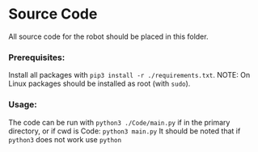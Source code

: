 # Source Code
All source code for the robot should be placed in this folder.

### Prerequisites:
  
Install all packages with `pip3 install -r ./requirements.txt`. NOTE: On Linux packages should be installed as root (with `sudo`).  

### Usage:

The code can be run with `python3 ./Code/main.py` if in the primary directory, or if cwd is Code: `python3 main.py`
It should be noted that if `python3` does not work use `python`
